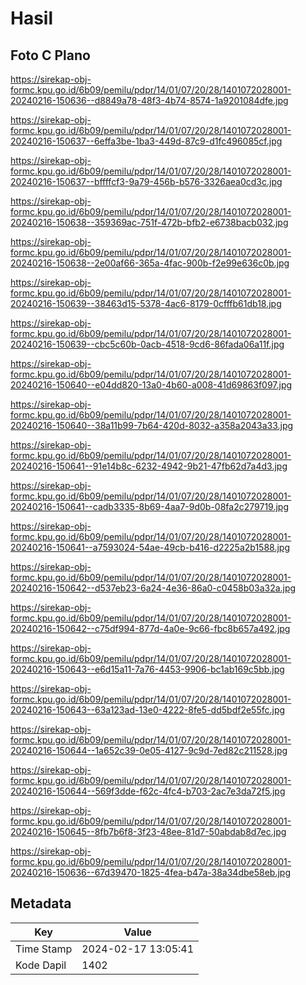 # Hasil

## Foto C Plano

https://sirekap-obj-formc.kpu.go.id/6b09/pemilu/pdpr/14/01/07/20/28/1401072028001-20240216-150636--d8849a78-48f3-4b74-8574-1a9201084dfe.jpg

https://sirekap-obj-formc.kpu.go.id/6b09/pemilu/pdpr/14/01/07/20/28/1401072028001-20240216-150637--6effa3be-1ba3-449d-87c9-d1fc496085cf.jpg

https://sirekap-obj-formc.kpu.go.id/6b09/pemilu/pdpr/14/01/07/20/28/1401072028001-20240216-150637--bffffcf3-9a79-456b-b576-3326aea0cd3c.jpg

https://sirekap-obj-formc.kpu.go.id/6b09/pemilu/pdpr/14/01/07/20/28/1401072028001-20240216-150638--359369ac-751f-472b-bfb2-e6738bacb032.jpg

https://sirekap-obj-formc.kpu.go.id/6b09/pemilu/pdpr/14/01/07/20/28/1401072028001-20240216-150638--2e00af66-365a-4fac-900b-f2e99e636c0b.jpg

https://sirekap-obj-formc.kpu.go.id/6b09/pemilu/pdpr/14/01/07/20/28/1401072028001-20240216-150639--38463d15-5378-4ac6-8179-0cfffb61db18.jpg

https://sirekap-obj-formc.kpu.go.id/6b09/pemilu/pdpr/14/01/07/20/28/1401072028001-20240216-150639--cbc5c60b-0acb-4518-9cd6-86fada06a11f.jpg

https://sirekap-obj-formc.kpu.go.id/6b09/pemilu/pdpr/14/01/07/20/28/1401072028001-20240216-150640--e04dd820-13a0-4b60-a008-41d69863f097.jpg

https://sirekap-obj-formc.kpu.go.id/6b09/pemilu/pdpr/14/01/07/20/28/1401072028001-20240216-150640--38a11b99-7b64-420d-8032-a358a2043a33.jpg

https://sirekap-obj-formc.kpu.go.id/6b09/pemilu/pdpr/14/01/07/20/28/1401072028001-20240216-150641--91e14b8c-6232-4942-9b21-47fb62d7a4d3.jpg

https://sirekap-obj-formc.kpu.go.id/6b09/pemilu/pdpr/14/01/07/20/28/1401072028001-20240216-150641--cadb3335-8b69-4aa7-9d0b-08fa2c279719.jpg

https://sirekap-obj-formc.kpu.go.id/6b09/pemilu/pdpr/14/01/07/20/28/1401072028001-20240216-150641--a7593024-54ae-49cb-b416-d2225a2b1588.jpg

https://sirekap-obj-formc.kpu.go.id/6b09/pemilu/pdpr/14/01/07/20/28/1401072028001-20240216-150642--d537eb23-6a24-4e36-86a0-c0458b03a32a.jpg

https://sirekap-obj-formc.kpu.go.id/6b09/pemilu/pdpr/14/01/07/20/28/1401072028001-20240216-150642--c75df994-877d-4a0e-9c66-fbc8b657a492.jpg

https://sirekap-obj-formc.kpu.go.id/6b09/pemilu/pdpr/14/01/07/20/28/1401072028001-20240216-150643--e6d15a11-7a76-4453-9906-bc1ab169c5bb.jpg

https://sirekap-obj-formc.kpu.go.id/6b09/pemilu/pdpr/14/01/07/20/28/1401072028001-20240216-150643--63a123ad-13e0-4222-8fe5-dd5bdf2e55fc.jpg

https://sirekap-obj-formc.kpu.go.id/6b09/pemilu/pdpr/14/01/07/20/28/1401072028001-20240216-150644--1a652c39-0e05-4127-9c9d-7ed82c211528.jpg

https://sirekap-obj-formc.kpu.go.id/6b09/pemilu/pdpr/14/01/07/20/28/1401072028001-20240216-150644--569f3dde-f62c-4fc4-b703-2ac7e3da72f5.jpg

https://sirekap-obj-formc.kpu.go.id/6b09/pemilu/pdpr/14/01/07/20/28/1401072028001-20240216-150645--8fb7b6f8-3f23-48ee-81d7-50abdab8d7ec.jpg

https://sirekap-obj-formc.kpu.go.id/6b09/pemilu/pdpr/14/01/07/20/28/1401072028001-20240216-150636--67d39470-1825-4fea-b47a-38a34dbe58eb.jpg


## Metadata

| Key        | Value               |
| ---------- | ------------------- |
| Time Stamp | 2024-02-17 13:05:41 |
| Kode Dapil | 1402                |



